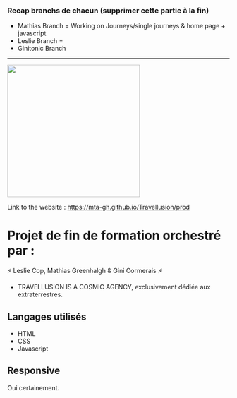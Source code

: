 ### Recap branchs de chacun (supprimer cette partie à la fin)
 - Mathias Branch = Working on Journeys/single journeys & home page + javascript
 - Leslie Branch = 
 - Ginitonic Branch
__________________________________________________________________________

<img src="https://media.giphy.com/media/UbGeaG4oy5sqSHNhc6/giphy-downsized-large.gif" width="300" align="center" />

Link to the website :  https://mta-gh.github.io/Travellusion/prod

# Projet de fin de formation orchestré par :

⚡ Leslie Cop, Mathias Greenhalgh & Gini Cormerais ⚡

+ TRAVELLUSION IS A COSMIC AGENCY, exclusivement dédiée aux extraterrestres. 

## Langages utilisés

+ HTML
+ CSS
+ Javascript

## Responsive

Oui certainement.
